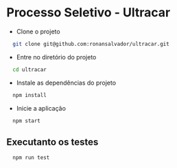 # Processo Seletivo - Ultracar


- Clone o projeto

```bash
  git clone git@github.com:ronansalvador/ultracar.git
```

- Entre no diretório do projeto

```bash
  cd ultracar
```

- Instale as dependências do projeto

```bash
  npm install
```

- Inicie a aplicação

```bash
  npm start
```

## Executanto os testes
```bash
  npm run test
```